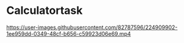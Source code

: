 # Calculatortask

https://user-images.githubusercontent.com/82787596/224909902-1ee959dd-0349-48cf-b656-c59923d06e69.mp4

